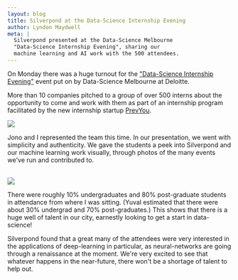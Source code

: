 ```yaml
---
layout: blog
title: Silverpond at the Data-Science Internship Evening
author: Lyndon Maydwell
meta: |
  Silverpond presented at the Data-Science Melbourne
  "Data-Science Internship Evening", sharing our 
  machine learning and AI work with the 500 attendees.
---
```


On Monday there was a huge turnout for the
["Data-Science Internship Evening"](https://www.meetup.com/Data-Science-Melbourne/events/232889835/)
event put on by Data-Science Melbourne at Deloitte.

More than 10 companies pitched to a group of over 500
interns about the opportunity to come and work with
them as part of an internship program facilitated
by the new internship startup [PrevYou](https://www.prevyou.com.au/).

<img src="/img/blog/dsi-event/crowd-1.jpg" class="image fit" />

<!--more-->

<br />

Jono and I represented the team this time. In our presentation, we
went with simplicity and authenticity. We gave the students a peek into 
Silverpond and our machine learning work visually, through photos of 
the many events we've run and contributed to.

<br />

<img src="/img/blog/dsi-event/sp-2.jpg" class="image fit" />

<br />

There were roughly 10% undergraduates and 80% post-graduate students in
attendance from where I was sitting.
(Yuval estimated that there were about 30% undergrad and 70% post-graduates.)
This shows that there is a huge well of talent in our
city, earnestly looking to get a start in data-science!

Silverpond found that a great many of the attendees were very interested
in the applications of deep-learning in particular, as neural-networks are
going through a renaissance at the moment. We're very excited to see that
whatever happens in the near-future, there won't be a shortage of talent
to help out.
